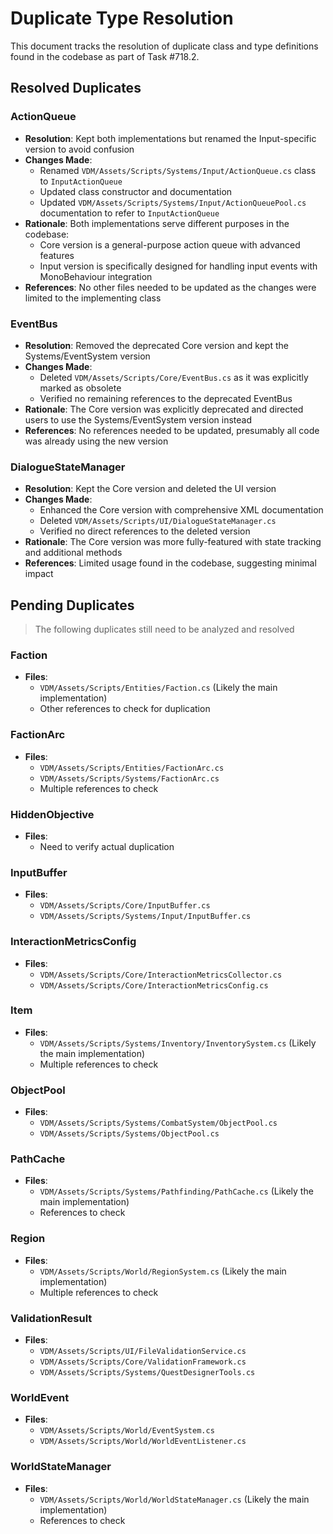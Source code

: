 # Duplicate Type Resolution

This document tracks the resolution of duplicate class and type definitions found in the codebase as part of Task #718.2.

## Resolved Duplicates

### ActionQueue
- **Resolution**: Kept both implementations but renamed the Input-specific version to avoid confusion
- **Changes Made**:
  - Renamed `VDM/Assets/Scripts/Systems/Input/ActionQueue.cs` class to `InputActionQueue`
  - Updated class constructor and documentation
  - Updated `VDM/Assets/Scripts/Systems/Input/ActionQueuePool.cs` documentation to refer to `InputActionQueue`
- **Rationale**: Both implementations serve different purposes in the codebase:
  - Core version is a general-purpose action queue with advanced features
  - Input version is specifically designed for handling input events with MonoBehaviour integration
- **References**: No other files needed to be updated as the changes were limited to the implementing class

### EventBus
- **Resolution**: Removed the deprecated Core version and kept the Systems/EventSystem version
- **Changes Made**:
  - Deleted `VDM/Assets/Scripts/Core/EventBus.cs` as it was explicitly marked as obsolete
  - Verified no remaining references to the deprecated EventBus
- **Rationale**: The Core version was explicitly deprecated and directed users to use the Systems/EventSystem version instead
- **References**: No references needed to be updated, presumably all code was already using the new version

### DialogueStateManager
- **Resolution**: Kept the Core version and deleted the UI version
- **Changes Made**:
  - Enhanced the Core version with comprehensive XML documentation
  - Deleted `VDM/Assets/Scripts/UI/DialogueStateManager.cs`
  - Verified no direct references to the deleted version
- **Rationale**: The Core version was more fully-featured with state tracking and additional methods
- **References**: Limited usage found in the codebase, suggesting minimal impact

## Pending Duplicates

> The following duplicates still need to be analyzed and resolved

### Faction
- **Files**:
  - `VDM/Assets/Scripts/Entities/Faction.cs` (Likely the main implementation)
  - Other references to check for duplication

### FactionArc
- **Files**:
  - `VDM/Assets/Scripts/Entities/FactionArc.cs`
  - `VDM/Assets/Scripts/Systems/FactionArc.cs`
  - Multiple references to check

### HiddenObjective
- **Files**:
  - Need to verify actual duplication

### InputBuffer
- **Files**:
  - `VDM/Assets/Scripts/Core/InputBuffer.cs`
  - `VDM/Assets/Scripts/Systems/Input/InputBuffer.cs`

### InteractionMetricsConfig
- **Files**:
  - `VDM/Assets/Scripts/Core/InteractionMetricsCollector.cs`
  - `VDM/Assets/Scripts/Core/InteractionMetricsConfig.cs`

### Item
- **Files**:
  - `VDM/Assets/Scripts/Systems/Inventory/InventorySystem.cs` (Likely the main implementation)
  - Multiple references to check

### ObjectPool
- **Files**:
  - `VDM/Assets/Scripts/Systems/CombatSystem/ObjectPool.cs`
  - `VDM/Assets/Scripts/Systems/ObjectPool.cs`

### PathCache
- **Files**:
  - `VDM/Assets/Scripts/Systems/Pathfinding/PathCache.cs` (Likely the main implementation)
  - References to check

### Region
- **Files**:
  - `VDM/Assets/Scripts/World/RegionSystem.cs` (Likely the main implementation)
  - Multiple references to check

### ValidationResult
- **Files**:
  - `VDM/Assets/Scripts/UI/FileValidationService.cs`
  - `VDM/Assets/Scripts/Core/ValidationFramework.cs`
  - `VDM/Assets/Scripts/Systems/QuestDesignerTools.cs`

### WorldEvent
- **Files**:
  - `VDM/Assets/Scripts/World/EventSystem.cs`
  - `VDM/Assets/Scripts/World/WorldEventListener.cs`

### WorldStateManager
- **Files**:
  - `VDM/Assets/Scripts/World/WorldStateManager.cs` (Likely the main implementation)
  - References to check 
